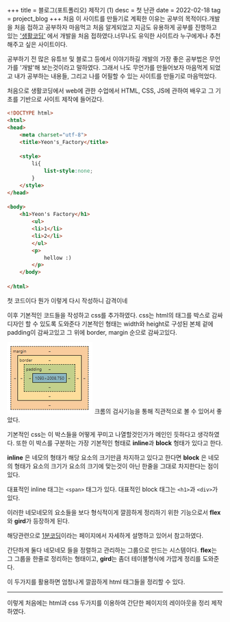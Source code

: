 +++
title = 블로그(포트폴리오) 제작기 (1)
desc = 첫 난관
date = 2022-02-18
tag = project_blog
+++
처음 이 사이트를 만들기로 계획한 이유는 공부의 목적이다.개발을 처음 접하고 공부하자 마음먹고 처음 알게되었고 지금도 유용하게 공부를 진행하고 있는 ['생활코딩'](https://opentutorials.org/course/1) 에서 개발을 처음 접하였다.너무나도 유익한 사이트라 누구에게나 추천해주고 싶은 사이트이다.

공부하기 전 많은 유튜브 및 블로그 등에서 이야기하길 개발의 가장 좋은 공부법은 무언가를 '개발'해 보는것이라고 말하였다.
그래서 나도 무언가를 만들어보자 마음먹게 되었고 내가 공부하는 내용들, 그리고 나를 어필할 수 있는 사이트를 만들기로 마음먹었다.

처음으로 생활코딩에서 web에 관한 수업에서 HTML, CSS, JS에 관하여 배우고 그 기초를 기반으로
사이트 제작에 들어갔다.

```html
<!DOCTYPE html>
<html>
<head>
    <meta charset="utf-8">
    <title>Yeon's_Factory</title>

    <style>
        li{
            list-style:none;
        }
    </style>
</head>

<body>
    <h1>Yeon's Factory</h1>
        <ul>
        <li>1</li>
        <li>2</li>
        </ul>
        <p>
            hellow :)
        </p>
    </body>

</html> 
```
첫 코드이다 뭔가 이렇게 다시 작성하니 감격이네

이후 기본적인 코드들을 작성하고 css를 추가하였다.
css는 html의 태그를 박스로 감싸 디자인 할 수 있도록 도와준다
기본적인 형태는 width와 height로 구성된 본체 겉에 padding이 감싸고있고 그 위에 border, margin 순으로 감싸고있다.

![](../img/css%20확인.png)
크롬의 검사기능을 통해 직관적으로 볼 수 있어서 좋았다.

기본적인 css는 이 박스들을 어떻게 꾸미고 나열할것인가가 메인인 듯하다고 생각하였다. 
또한 이 박스를 구분하는 가장 기본적인 형태로
**inline**과 **block** 형태가 있다고 한다.

**inline** 은 네모의 형태가 해당 요소의 크기만큼 차지하고 있다고 한다면
**block** 은 네모의 형태가 요소의 크기가 요소의 크기에 맞는것이 아닌 한줄을 그대로 차지한다는 점이 있다.

대표적인 inline 태그는 `<span>` 태그가 있다. 대표적인 block 태그는 `<h1>`과 `<div>`가 있다.

이러한 네모네모의 요소들을 보다 형식적이게 깔끔하게 정리하기 위한 기능으로서
**flex**와 **gird**가 등장하게 된다.

해당관련으로 [1분코딩](https://studiomeal.com/archives/533)이라는 페이지에서 자세하게 설명하고 있어서
참고하였다.

간단하게 둘다 네모네모 들을 정렬하고 관리하는 그룹으로 만드는 시스템이다.
**flex**는 그 그룹을 한줄로 정리하는 형태이고, **gird**는 좀더 테이블형식에 가깝게 정리를 도와준다.

이 두가지를 활용하면 엄청나게 깔끔하게 html 태그들을 정리할 수 있다. 

---

이렇게 처음에는 html과 css 두가지를 이용하여 간단한 페이지의 레이아웃을 정리 제작하였다.
